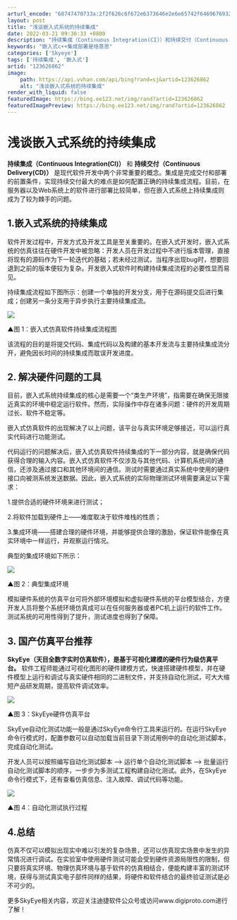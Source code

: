 ```yaml
---
arturl_encode: "68747470733a:2f2f626c6f672e6373646e2e6e65742f64696769323032302f:61727469636c652f64657461696c732f313233363236383632"
layout: post
title: "浅谈嵌入式系统的持续集成"
date: 2022-03-21 09:30:33 +0800
description: "持续集成（Continuous Integration(CI)）和持续交付（Continuous D"
keywords: "嵌入式c++集成部署是啥意思"
categories: ['Skyeye']
tags: ['持续集成', '嵌入式']
artid: "123626862"
image:
    path: https://api.vvhan.com/api/bing?rand=sj&artid=123626862
    alt: "浅谈嵌入式系统的持续集成"
render_with_liquid: false
featuredImage: https://bing.ee123.net/img/rand?artid=123626862
featuredImagePreview: https://bing.ee123.net/img/rand?artid=123626862
---
```


# 浅谈嵌入式系统的持续集成

**持续集成（Continuous Integration(CI)）**
和
**持续交付（Continuous Delivery(CD)）**
是现代软件开发中两个非常重要的概念。集成是完成交付和部署的前置条件，实现持续交付最大的难点是如何配置正确的持续集成流程。目前，在服务器以及Web系统上的软件进行部署比较简单，但在嵌入式系统上持续集成则成为了较为棘手的问题。

## **1.嵌入式系统的持续集成**

软件开发过程中，开发方式及开发工具是至关重要的。在嵌入式开发时，嵌入式系统的仿真往往在硬件开发中被忽略：开发人员在开发过程中不进行版本管理，直接将现有的源码作为下一轮迭代的基础；若未经过测试，当程序出现bug时，想要回退到之前的版本便较为复杂。开发嵌入式软件时构建持续集成流程的必要性显而易见。

持续集成流程如下图所示：创建一个单独的开发分支，用于在源码提交后进行集成；创建另一条分支用于异步执行主要持续集成流。

![](https://i-blog.csdnimg.cn/blog_migrate/c14c26eb0ebe44ed268afe7d169c72ba.png)

▲图 1：嵌入式仿真软件持续集成流程图

该流程的目的是将提交代码、集成代码以及构建的基本开发流与主要持续集成流分开，避免因长时间的持续集成而耽误开发进度。

## **2.** **解决硬件问题的工具**

目前，嵌入式系统持续集成的核心是需要一个“类生产环境”，指需要在确保无限接近真实的环境中稳定运行软件。然而，实际操作中存在诸多问题：硬件的开发周期过长、软件不稳定等。

嵌入式仿真软件的出现解决了以上问题，该平台与真实环境足够接近，可以运行真实代码进行功能测试。

代码运行的问题解决后，嵌入式仿真软件持续集成的下一部分内容，就是确保代码获得合理的输入内容。嵌入式仿真软件不仅涉及与其他代码、计算机系统间的通信，还涉及通过接口和其他环境间的通信。测试时需要通过真实系统中使用的硬件接口向被测系统发送数据。因此，嵌入式系统的实际物理测试环境需要满足以下需求：

1.提供合适的硬件环境来进行测试；

2.将软件加载到硬件上——难度取决于软件堆栈的性质；

3.集成环境——搭建合理的硬件环境，并能够提供合理的激励，保证软件能像在真实环境中一样运行，并观察运行情况。

典型的集成环境如下所示：

![](https://i-blog.csdnimg.cn/blog_migrate/da18327f81f4eb18534292974c702c6d.png)

▲图 2：典型集成环境

模拟硬件系统的仿真平台可将外部环境模拟和虚拟硬件系统的平台模型结合，方便开发人员将整个系统环境仿真成可以在任何服务器或者PC机上运行的软件工作。测试系统的可用性得到了提升，测试进度也得到了保障。

## **3.** **国产仿真平台推荐**

**SkyEye（天目全数字实时仿真软件），是基于可视化建模的硬件行为级仿真平台。**
软件工程师能通过可视化图形的硬件建模方式，快速搭建硬件模型，并在硬件模型上运行和调试与真实硬件相同的二进制文件，并支持自动化测试，可大大缩短产品研发周期，提高软件调试效率。

![](https://i-blog.csdnimg.cn/blog_migrate/dba55cb1a28c3d01c1c2f57bb4091209.png)

▲图 3：SkyEye硬件仿真平台

SkyEye自动化测试功能一般是通过SkyEye命令行工具来运行的。在运行SkyEye命令行模式时，配置参数可以自动加载当前目录下测试用例中的自动化测试脚本，完成自动化测试。

开发人员可以按照编写自动化测试脚本 --> 运行单个自动化测试脚本 --> 批量运行自动化测试脚本的顺序，一步步为多测试工程构建自动化测试。此外，在SkyEye命令行模式下，还有查看仿真信息、注入故障、调试代码等功能。

![](https://i-blog.csdnimg.cn/blog_migrate/f7497305e4a1a02f0baf49ebb21d63d8.png)

▲图 4：自动化测试执行过程

## **4.总结**

仿真不仅可以模拟出现实中难以引发的复杂场景，还可以仿真现实场景中发生的异常情况进行调试。在实验室中使用硬件测试可能会受到硬件资源局限性的限制，但只要将真实环境、物理仿真环境与基于软件的仿真相结合，便能构建丰富的测试环境，获得与测试真实电子部件同样的结果，将硬件和软件结合的最终验证测试是必不可少的。

更多SkyEye相关内容，欢迎关注迪捷软件公众号或访问www.digiproto.com进行了解！
